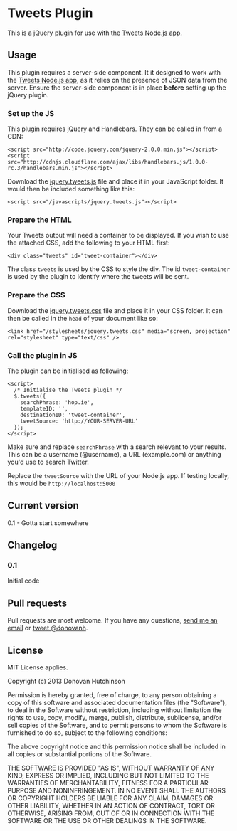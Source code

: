 # Tweets Plugin

This is a jQuery plugin for use with the [Tweets Node.js app](http://github.com/donovanh/tweets).

## Usage

This plugin requires a server-side component. It it designed to work with the [Tweets Node.js app](http://github.com/donovanh/tweets), as it relies on the presence of JSON data from the server. Ensure the server-side component is in place **before** setting up the jQuery plugin.

### Set up the JS

This plugin requires jQuery and Handlebars. They can be called in from a CDN:

    <script src="http://code.jquery.com/jquery-2.0.0.min.js"></script>
    <script src="http://cdnjs.cloudflare.com/ajax/libs/handlebars.js/1.0.0-rc.3/handlebars.min.js"></script>

Download the [jquery.tweets.js](https://raw.github.com/donovanh/tweets-plugin/master/jquery.tweets.js) file and place it in your JavaScript folder. It would then be included something like this:

    <script src="/javascripts/jquery.tweets.js"></script>

### Prepare the HTML

Your Tweets output will need a container to be displayed. If you wish to use the attached CSS, add the following to your HTML first:

    <div class="tweets" id="tweet-container"></div>

The class <code>tweets</code> is used by the CSS to style the div. The id <code>tweet-container</code> is used by the plugin to identify where the tweets will be sent.

### Prepare the CSS

Download the [jquery.tweets.css](https://raw.github.com/donovanh/tweets-plugin/master/jquery.tweets.css) file and place it in your CSS folder. It can then be called in the <code>head</code> of your document like so:

    <link href="/stylesheets/jquery.tweets.css" media="screen, projection" rel="stylesheet" type="text/css" />

### Call the plugin in JS

The plugin can be initialised as following:

    <script>
      /* Initialise the Tweets plugin */
      $.tweets({
        searchPhrase: 'hop.ie',
        templateID: '',
        destinationID: 'tweet-container',
        tweetSource: 'http://YOUR-SERVER-URL'
      });
    </script>

Make sure and replace <code>searchPhrase</code> with a search relevant to your results. This can be a username (@username), a URL (example.com) or anything you'd use to search Twitter.

Replace the <code>tweetSource</code> with the URL of your Node.js app. If testing locally, this would be <code>http://localhost:5000</code>

## Current version

0.1 - Gotta start somewhere

## Changelog

### 0.1
Initial code

## Pull requests

Pull requests are most welcome. If you have any questions, [send me an email](mailto:d@hop.ie) or [tweet @donovanh](http://twitter.com/donovanh).

## License

MIT License applies.

Copyright (c) 2013 Donovan Hutchinson

Permission is hereby granted, free of charge, to any person obtaining a copy
of this software and associated documentation files (the "Software"), to deal
in the Software without restriction, including without limitation the rights
to use, copy, modify, merge, publish, distribute, sublicense, and/or sell
copies of the Software, and to permit persons to whom the Software is
furnished to do so, subject to the following conditions:

The above copyright notice and this permission notice shall be included in
all copies or substantial portions of the Software.

THE SOFTWARE IS PROVIDED "AS IS", WITHOUT WARRANTY OF ANY KIND, EXPRESS OR
IMPLIED, INCLUDING BUT NOT LIMITED TO THE WARRANTIES OF MERCHANTABILITY,
FITNESS FOR A PARTICULAR PURPOSE AND NONINFRINGEMENT. IN NO EVENT SHALL THE
AUTHORS OR COPYRIGHT HOLDERS BE LIABLE FOR ANY CLAIM, DAMAGES OR OTHER
LIABILITY, WHETHER IN AN ACTION OF CONTRACT, TORT OR OTHERWISE, ARISING FROM,
OUT OF OR IN CONNECTION WITH THE SOFTWARE OR THE USE OR OTHER DEALINGS IN
THE SOFTWARE.
